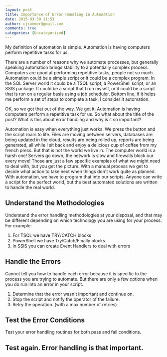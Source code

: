 ```yaml
---
layout: post
title: Importance of Error Handling in Automation
date: 2015-03-30 11:53
author: cjsommer@gmail.com
comments: true
categories: [Uncategorized]
---
```

My definition of automation is simple. Automation is having computers perform repetitive tasks for us.

There are a number of reasons why we automate processes, but generally speaking automation brings stability to a potentially complex process. Computers are good at performing repetitive tasks, people not so much. Automation could be a simple script or it could be a complex program. In the SQL Server world it could be a TSQL script, a PowerShell script, or an SSIS package. It could be a script that I run myself, or it could be a script that is run on a regular basis using a job scheduler. Bottom line, if it helps me perform a set of steps to complete a task, I consider it automation.

OK, so we got that out of the way. We get it. Automation is having computers perform a repetitive task for us. So what about the title of the post? What is this about error handling and why is it so important?

Automation is easy when everything just works. We press the button and the script roars to life. Files are moving between servers, databases are being updated in the cloud, results are being rolled up, reports are being generated, all while I sit back and enjoy a delicious cup of coffee from my french press. But that is not the world we live in. The computer world is a harsh one! Servers go down, the network is slow and firewalls block our every move! Those are just a few specific examples of what we might need to deal with, but you get the picture. With a manual process we get to decide what action to take next when things don't work quite as planned. With automation, we have to program that into our scripts. Anyone can write a script for the perfect world, but the best automated solutions are written to handle the real world.

<h2>Understand the Methodologies</h2>
Understand the error handling methodologies at your disposal, and that may be different depending on which technology you are using for your process. For example:
<ol>
	<li>For TSQL we have TRY/CATCH blocks</li>
	<li>PowerShell we have Try/Catch/Finally blocks</li>
	<li>In SSIS you can create Event Handlers to deal with errors</li>
</ol>
<h2>Handle the Errors</h2>
Cannot tell you how to handle each error because it is specific to the process you are trying to automate. But there are only a few options when you do run into an error in your script.
<ol>
	<li>Determine that the error wasn't important and continue on.</li>
	<li>Stop the script and notify the operator of the failure.</li>
	<li>Retry the operation. (with a max number of retries)</li>
</ol>
<h2>Test the Error Conditions</h2>
Test your error handling routines for both pass and fail conditions.
<h2>Test again. Error handling is that important.</h2>
